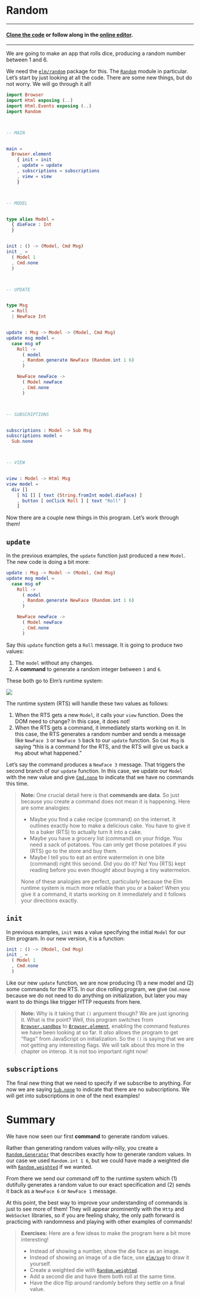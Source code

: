 # Random

---
#### [Clone the code](https://github.com/evancz/elm-architecture-tutorial/) or follow along in the [online editor](https://elm-lang.org/examples/random).
---

We are going to make an app that rolls dice, producing a random number between 1 and 6.

We need the [`elm/random`][readme] package for this. The [`Random`][random] module in particular. Let&rsquo;s start by just looking at all the code. There are some new things, but do not worry. We will go through it all!

[readme]: https://package.elm-lang.org/packages/elm/random/latest
[random]: https://package.elm-lang.org/packages/elm/random/latest/Random

```elm
import Browser
import Html exposing (..)
import Html.Events exposing (..)
import Random



-- MAIN


main =
  Browser.element
    { init = init
    , update = update
    , subscriptions = subscriptions
    , view = view
    }



-- MODEL


type alias Model =
  { dieFace : Int
  }


init : () -> (Model, Cmd Msg)
init _ =
  ( Model 1
  , Cmd.none
  )



-- UPDATE


type Msg
  = Roll
  | NewFace Int


update : Msg -> Model -> (Model, Cmd Msg)
update msg model =
  case msg of
    Roll ->
      ( model
      , Random.generate NewFace (Random.int 1 6)
      )

    NewFace newFace ->
      ( Model newFace
      , Cmd.none
      )



-- SUBSCRIPTIONS


subscriptions : Model -> Sub Msg
subscriptions model =
  Sub.none



-- VIEW


view : Model -> Html Msg
view model =
  div []
    [ h1 [] [ text (String.fromInt model.dieFace) ]
    , button [ onClick Roll ] [ text "Roll" ]
    ]
```

Now there are a couple new things in this program. Let&rsquo;s work through them!


## `update`

In the previous examples, the `update` function just produced a new `Model`. The new code is doing a bit more:

```elm
update : Msg -> Model -> (Model, Cmd Msg)
update msg model =
  case msg of
    Roll ->
      ( model
      , Random.generate NewFace (Random.int 1 6)
      )

    NewFace newFace ->
      ( Model newFace
      , Cmd.none
      )
```

Say this `update` function gets a `Roll` message. It is going to produce two values:

1. The `model` without any changes.
2. A **command** to generate a random integer between `1` and `6`.

These both go to Elm&rsquo;s runtime system:

![](diagrams/element.svg)

The runtime system (RTS) will handle these two values as follows:

1. When the RTS gets a new `Model`, it calls your `view` function. Does the DOM need to change? In this case, it does not!
2. When the RTS gets a command, it immediately starts working on it. In this case, the RTS generates a random number and sends a message like `NewFace 3` or `NewFace 5` back to our `update` function. So `Cmd Msg` is saying &ldquo;this is a command for the RTS, and the RTS will give us back a `Msg` about what happened.&rdquo;

Let&rsquo;s say the command produces a `NewFace 3` message. That triggers the second branch of our `update` function. In this case, we update our `Model` with the new value and give [`Cmd.none`](https://package.elm-lang.org/packages/elm/core/latest/Platform-Cmd#none) to indicate that we have no commands this time.

> **Note:** One crucial detail here is that **commands are data**. So just because you create a command does not mean it is happening. Here are some analogies:
>
> - Maybe you find a cake recipe (command) on the internet. It outlines exactly how to make a delicious cake. You have to give it to a baker (RTS) to actually turn it into a cake.
> - Maybe you have a grocery list (command) on your fridge. You need a sack of potatoes. You can only get those potatoes if you (RTS) go to the store and buy them.
> - Maybe I tell you to eat an entire watermelon in one bite (command) right this second. Did you do it? No! You (RTS) kept reading before you even *thought* about buying a tiny watermelon.
>
> None of these analogies are perfect, particularly because the Elm runtime system is much more reliable than you or a baker! When you give it a command, it starts working on it immediately and it follows your directions exactly.


## `init`

In previous examples, `init` was a value specifying the initial `Model` for our Elm program. In our new version, it is a function:

```elm
init : () -> (Model, Cmd Msg)
init _ =
  ( Model 1
  , Cmd.none
  )
```

Like our new `update` function, we are now producing (1) a new model and (2) some commands for the RTS. In our dice rolling program, we give `Cmd.none` because we do not need to do anything on initialization, but later you may want to do things like trigger HTTP requests from here.

> **Note:** Why is it taking that `()` argument though? We are just ignoring it. What is the point? Well, this program switches from [`Browser.sandbox`][sandbox] to [`Browser.element`][element], enabling the command features we have been looking at so far. It _also_ allows the program to get &ldquo;flags&rdquo; from JavaScript on initialization. So the `()` is saying that we are not getting any interesting flags. We will talk about this more in the chapter on interop. It is not too important right now!

[sandbox]: https://package.elm-lang.org/packages/elm/browser/latest/Browser#sandbox
[element]: https://package.elm-lang.org/packages/elm/browser/latest/Browser#element


## `subscriptions`

The final new thing that we need to specify if we subscribe to anything. For now we are saying [`Sub.none`](https://package.elm-lang.org/packages/elm/core/latest/Platform-Sub#none) to indicate that there are no subscriptions. We will get into subscriptions in one of the next examples!


# Summary

We have now seen our first **command** to generate random values.

Rather than generating random values willy-nilly, you create a [`Random.Generator`][generator] that describes exactly how to generate random values. In our case we used `Random.int 1 6`, but we could have made a weighted die with [`Random.weighted`][weighted] if we wanted.

From there we send our command off to the runtime system which (1) dutifully generates a random value to our exact specification and (2) sends it back as a `NewFace 6` or `NewFace 1` message.

At this point, the best way to improve your understanding of commands is just to see more of them! They will appear prominently with the `Http` and `WebSocket` libraries, so if you are feeling shaky, the only path forward is practicing with randomness and playing with other examples of commands!

[generator]: https://package.elm-lang.org/packages/elm/random/latest/Random#Generator
[weighted]: https://package.elm-lang.org/packages/elm/random/latest/Random#weighted


> **Exercises:** Here are a few ideas to make the program here a bit more interesting!
>
>   - Instead of showing a number, show the die face as an image.
>   - Instead of showing an image of a die face, use [`elm/svg`][svg] to draw it yourself.
>   - Create a weighted die with [`Random.weighted`][weighted].
>   - Add a second die and have them both roll at the same time.
>   - Have the dice flip around randomly before they settle on a final value.

[svg]: https://package.elm-lang.org/packages/elm/svg/latest/
